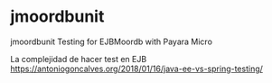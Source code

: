 # jmoordbunit
jmoordbunit
Testing for EJBMoordb with Payara Micro

La complejidad de hacer test en EJB
https://antoniogoncalves.org/2018/01/16/java-ee-vs-spring-testing/
